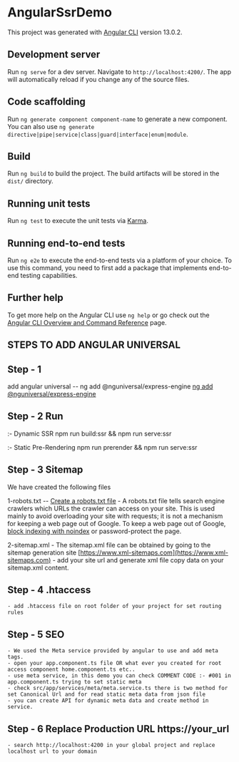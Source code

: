 # AngularSsrDemo

This project was generated with [Angular CLI](https://github.com/angular/angular-cli) version 13.0.2.

## Development server

Run `ng serve` for a dev server. Navigate to `http://localhost:4200/`. The app will automatically reload if you change any of the source files.

## Code scaffolding

Run `ng generate component component-name` to generate a new component. You can also use `ng generate directive|pipe|service|class|guard|interface|enum|module`.

## Build

Run `ng build` to build the project. The build artifacts will be stored in the `dist/` directory.

## Running unit tests

Run `ng test` to execute the unit tests via [Karma](https://karma-runner.github.io).

## Running end-to-end tests

Run `ng e2e` to execute the end-to-end tests via a platform of your choice. To use this command, you need to first add a package that implements end-to-end testing capabilities.

## Further help

To get more help on the Angular CLI use `ng help` or go check out the [Angular CLI Overview and Command Reference](https://angular.io/cli) page.


## STEPS TO ADD ANGULAR UNIVERSAL
## Step - 1
add angular universal -- ng add @nguniversal/express-engine [ng add @nguniversal/express-engine](https://angular.io/guide/universal)

## Step - 2 Run 
:- Dynamic SSR
npm run build:ssr && npm run serve:ssr

:- Static Pre-Rendering
npm run prerender && npm run serve:ssr

## Step - 3 Sitemap
We have created the following files

1-robots.txt -- [Create a robots.txt file](https://developers.google.com/search/docs/advanced/robots/create-robots-txt)
    - A robots.txt file tells search engine crawlers which URLs the crawler can access on your site. This is used mainly to avoid overloading your site with requests; it is not a mechanism for keeping a web page out of Google. To keep a web page out of Google, [block indexing with noindex](https://developers.google.com/search/docs/advanced/crawling/block-indexing) or password-protect the page.

2-sitemap.xml
    - The sitemap.xml file can be obtained by going to the sitemap generation site [https://www.xml-sitemaps.com](https://www.xml-sitemaps.com)
    - add your site url and generate xml file copy data on your sitemap.xml content.

## Step - 4 .htaccess
    - add .htaccess file on root folder of your project for set routing rules

## Step - 5 SEO
    - We used the Meta service provided by angular to use and add meta tags.
    - open your app.component.ts file OR what ever you created for root access component home.component.ts etc..
    - use meta service, in this demo you can check COMMENT CODE :- #001 in app.component.ts trying to set static meta
    - check src/app/services/meta/meta.service.ts there is two method for set Canonical Url and for read static meta data from json file
    - you can create API for dynamic meta data and create method in service.

## Step - 6 Replace Production URL https://your_url
    - search http://localhost:4200 in your global project and replace localhost url to your domain